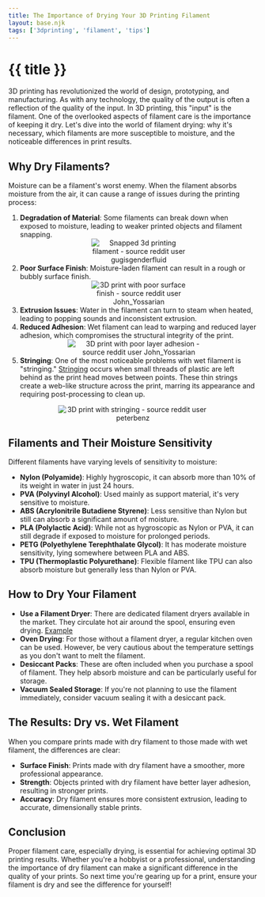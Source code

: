 ```yaml
---
title: The Importance of Drying Your 3D Printing Filament
layout: base.njk
tags: ['3dprinting', 'filament', 'tips']
---
```


# {{ title }}

3D printing has revolutionized the world of design, prototyping, and manufacturing. As with any technology, the quality of the output is often a reflection of the quality of the input. In 3D printing, this "input" is the filament. One of the overlooked aspects of filament care is the importance of keeping it dry. Let's dive into the world of filament drying: why it's necessary, which filaments are more susceptible to moisture, and the noticeable differences in print results.

## Why Dry Filaments?

Moisture can be a filament's worst enemy. When the filament absorbs moisture from the air, it can cause a range of issues during the printing process:

1. **Degradation of Material**: Some filaments can break down when exposed to moisture, leading to weaker printed objects and filament snapping.
    <div style="text-align: center;">
      <img src="https://i.redd.it/pkcbpsehvzmb1.jpg" alt="Snapped 3d printing filament - source reddit user gugisgenderfluid" style="max-width: 40%;">
    </div>
2. **Poor Surface Finish**: Moisture-laden filament can result in a rough or bubbly surface finish.
    <div style="text-align: center;">
      <img src="https://preview.redd.it/ybta4zpzo2na1.png?width=786&format=png&auto=webp&s=c297d637b31b8764db60d052228d78323132c47b" alt="3D print with poor surface finish - source reddit user John_Yossarian" style="max-width: 40%;">
    </div>
3. **Extrusion Issues**: Water in the filament can turn to steam when heated, leading to popping sounds and inconsistent extrusion.
4. **Reduced Adhesion**: Wet filament can lead to warping and reduced layer adhesion, which compromises the structural integrity of the print.
    <div style="text-align: center;">
      <img src="https://i.redd.it/vndmuubow6ga1.jpg" alt="3D print with poor layer adhesion - source reddit user John_Yossarian" style="max-width: 60%;">
    </div>
5. **Stringing**: One of the most noticeable problems with wet filament is "stringing." <a href="https://help.prusa3d.com/article/stringing-and-oozing_1805">Stringing</a> occurs when small threads of plastic are left behind as the print head moves between points. These thin strings create a web-like structure across the print, marring its appearance and requiring post-processing to clean up.

<div style="text-align: center;">
  <img src="https://i.redd.it/jtvvuqqioxvz.jpg" alt="3D print with stringing - source reddit user peterbenz" style="max-width: 60%;">
</div>

## Filaments and Their Moisture Sensitivity

Different filaments have varying levels of sensitivity to moisture:

- **Nylon (Polyamide)**: Highly hygroscopic, it can absorb more than 10% of its weight in water in just 24 hours.
- **PVA (Polyvinyl Alcohol)**: Used mainly as support material, it's very sensitive to moisture.
- **ABS (Acrylonitrile Butadiene Styrene)**: Less sensitive than Nylon but still can absorb a significant amount of moisture.
- **PLA (Polylactic Acid)**: While not as hygroscopic as Nylon or PVA, it can still degrade if exposed to moisture for prolonged periods.
- **PETG (Polyethylene Terephthalate Glycol)**: It has moderate moisture sensitivity, lying somewhere between PLA and ABS.
- **TPU (Thermoplastic Polyurethane)**: Flexible filament like TPU can also absorb moisture but generally less than Nylon or PVA.

## How to Dry Your Filament

- **Use a Filament Dryer**: There are dedicated filament dryers available in the market. They circulate hot air around the spool, ensuring even drying. <a href="https://www.aliexpress.com/item/1005005080962656.html?spm=a2g0o.productlist.main.3.1766BoxhBoxhcy&algo_pvid=6c0fab20-bcb8-43ce-b47f-b4e87b29c44d&algo_exp_id=6c0fab20-bcb8-43ce-b47f-b4e87b29c44d-1&pdp_npi=4%40dis%21EUR%21162.34%2172.77%21%21%211228.94%21%21%40211b444516971298123946960ea1cd%2112000031568460245%21sea%21ES%21718001748%21&curPageLogUid=sRokYJo16Sa1">Example</a>
- **Oven Drying**: For those without a filament dryer, a regular kitchen oven can be used. However, be very cautious about the temperature settings as you don't want to melt the filament.
- **Desiccant Packs**: These are often included when you purchase a spool of filament. They help absorb moisture and can be particularly useful for storage.
- **Vacuum Sealed Storage**: If you're not planning to use the filament immediately, consider vacuum sealing it with a desiccant pack.

## The Results: Dry vs. Wet Filament

When you compare prints made with dry filament to those made with wet filament, the differences are clear:

- **Surface Finish**: Prints made with dry filament have a smoother, more professional appearance.
- **Strength**: Objects printed with dry filament have better layer adhesion, resulting in stronger prints.
- **Accuracy**: Dry filament ensures more consistent extrusion, leading to accurate, dimensionally stable prints.

## Conclusion

Proper filament care, especially drying, is essential for achieving optimal 3D printing results. Whether you're a hobbyist or a professional, understanding the importance of dry filament can make a significant difference in the quality of your prints. So next time you're gearing up for a print, ensure your filament is dry and see the difference for yourself!
